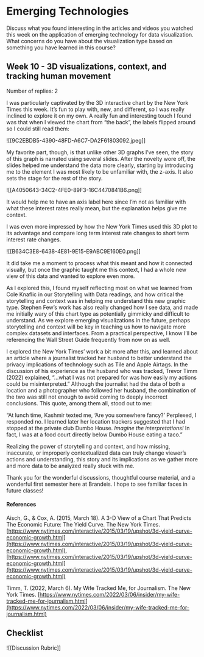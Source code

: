 # Emerging Technologies
Discuss what you found interesting in the articles and videos you watched this week on the application of emerging technology for data visualization. What concerns do you have about the visualization type based on something you have learned in this course?

## Week 10 - 3D visualizations, context, and tracking human movement

Number of replies: 2

I was particularly captivated by the 3D interactive chart by the New York Times this week. It’s fun to play with, new, and different, so I was really inclined to explore it on my own. A really fun and interesting touch I found was that when I viewed the chart from “the back”, the labels flipped around so I could still read them:

![[9C2EBDB5-4390-48FD-A6C7-DA2F61803092.jpeg]]

My favorite part, though, is that unlike other 3D graphs I’ve seen, the story of this graph is narrated using several slides. After the novelty wore off, the slides helped me understand the data more clearly, starting by introducing me to the element I was most likely to be unfamiliar with, the z-axis. It also sets the stage for the rest of the story.

![[A4050643-34C2-4FE0-89F3-16C4470841B6.png]]

It would help me to have an axis label here since I’m not as familiar with what these interest rates really mean, but the explanation helps give me context.

I was even more impressed by how the New York Times used this 3D plot to its advantage and compare long term interest rate changes to short term interest rate changes.

![[B634C3E8-6438-4E81-9E15-E9ABC9E160E0.png]]

It did take me a moment to process what this meant and how it connected visually, but once the graphic taught me this context, I had a whole new view of this data and wanted to explore even more.

As I explored this, I found myself reflecting most on what we learned from Cole Knaflic in our Storytelling with Data readings, and how critical the storytelling and context was in helping me understand this new graphic type. Stephen Few’s work has also really changed how I see data, and made me initially wary of this chart type as potentially gimmicky and difficult to understand. As we explore emerging visualizations in the future, perhaps storytelling and context will be key in teaching us how to navigate more complex datasets and interfaces. From a practical perspective, I know I’ll be referencing the Wall Street Guide frequently from now on as well.

I explored the New York Times’ work a bit more after this, and learned about an article where a journalist tracked her husband to better understand the privacy implications of technology such as Tile and Apple Airtags. In the discussion of his experience as the husband who was tracked, Trevor Timm (2022) explained, “…what I was not prepared for was how easily my actions could be misinterpreted.” Although the journalist had the data of both a location and a photographer who followed her husband, the combination of the two was still not enough to avoid coming to deeply incorrect conclusions. This quote, among them all, stood out to me:

“At lunch time, Kashmir texted me, ‘Are you somewhere fancy?’ Perplexed, I responded no. I learned later her location trackers suggested that I had stopped at the private club Dumbo House. _Imagine the interpretations!_ In fact, I was at a food court directly below Dumbo House eating a taco.”

Realizing the power of storytelling and context, and how missing, inaccurate, or improperly contextualized data can truly change viewer’s actions and understanding, this story and its implications as we gather more and more data to be analyzed really stuck with me.

Thank you for the wonderful discussions, thoughtful course material, and a wonderful first semester here at Brandeis. I hope to see familiar faces in future classes!

#### References

Aisch, G., & Cox, A. (2015, March 18). A 3-D View of a Chart That Predicts The Economic Future: The Yield Curve. The New York Times. [https://www.nytimes.com/interactive/2015/03/19/upshot/3d-yield-curve-economic-growth.html](https://www.nytimes.com/interactive/2015/03/19/upshot/3d-yield-curve-economic-growth.html), [https://www.nytimes.com/interactive/2015/03/19/upshot/3d-yield-curve-economic-growth.html](https://www.nytimes.com/interactive/2015/03/19/upshot/3d-yield-curve-economic-growth.html)

Timm, T. (2022, March 6). My Wife Tracked Me, for Journalism. The New York Times. [https://www.nytimes.com/2022/03/06/insider/my-wife-tracked-me-for-journalism.html](https://www.nytimes.com/2022/03/06/insider/my-wife-tracked-me-for-journalism.html)

## Checklist
![[Discussion Rubric]]